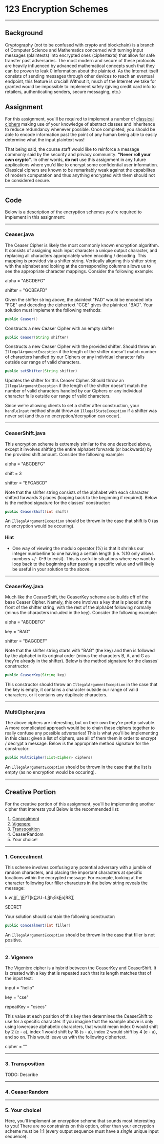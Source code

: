 # 123 Encryption Schemes
___
## Background
Cryptography (not to be confused with crypto and blockchain) is a branch of Computer Science and Mathematics concerned with turning input messages (plaintexts) into encrypted ones (ciphertexts) that allow for safe transfer past adversaries. The most modern and secure of these protocols are heavily influenced by advanced mathematical concepts such that they can be proven to leak 0 information about the plaintext. As the Internet itself consists of sending messages through other devices to reach an eventual endpoint, this feature is crucial! Without it, much of the Internet we take for granted would be impossible to implement safely (giving credit card info to retailers, authenticating senders, secure messaging, etc.)

## Assignment
For this assignment, you'll be required to implement a number of [classical ciphers](https://en.wikipedia.org/wiki/Classical_cipher) making use of your knowledge of abstract classes and inheritence to reduce redundancy whenever possible. Once completed, you should be able to encode information past the point of any human being able to easily determine what the input plaintext was!

That being said, the course staff would like to reinforce a message commonly said by the security and privacy community: **"Never roll your own crypto"**. In other words, **do not** use this assignment in any future applications where you'd like to encrypt some confidential user information. Classical ciphers are known to be remarkably weak against the capabilites of modern computation and thus anything encrypted with them should not be considered secure.
___
## Code
Below is a description of the encryption schemes you're required to implement in this assignment:
___
### Ceaser.java
The Ceaser Cipher is likely the most commonly known encryption algorithm. It consists of assigning each input character a unique output character, and replacing all characters appropriately when encoding / decoding. This mapping is provided via a shifter string. Vertically aligning this shifter string with the alphabet and looking at the corresponding columns allows us to see the appropriate character mappings. Consider the following example:

alpha   = "ABCDEFG"

shifter = "GCBEAFD"

Given the shifter string above, the plaintext "FAD" would be encoded into "FGE" and decoding the ciphertext "CGE" gives the plaintext "BAD". Your solution must implement the following methods:

```java
public Ceaser()
```
Constructs a new Ceaser Cipher with an empty shifter

```java
public Ceaser(String shifter)
```
Constructs a new Ceaser Cipher with the provided shifter. Should throw an `IllegalArgumentException` if the length of the shifter doesn't match number of characters handled by our Ciphers or any individual character falls outside our range of valid characters.

```java
public setShifter(String shifter)
```
Updates the shifter for this Ceaser Cipher. Should throw an `IllegalArgumentException` if the length of the shifter doesn't match the number of valid characters handled by our Ciphers or any individual character falls outside our range of valid characters.

Since we're allowing clients to set a shifter after construction, your `handleInput` method should throw an `IllegalStateException` if a shifter was never set (and thus no encryption/decryption can occur).
___
### CeaserShift.java

This encryption scheme is extremely similar to the one described above, except it involves shifting the entire alphabet forwards (or backwards) by the provided shift amount. Consider the following example:

alpha   = "ABCDEFG"

shift   = 3

shifter = "EFGABCD"

Note that the shifter string consists of the alphabet with each character shifted forwards 3 places (looping back to the beginning if required). Below is the method signature for the classes' constructor:

```java
public CeaserShift(int shift)
```
An `IllegalArgumentException` should be thrown in the case that shift is 0 (as no encryption would be occuring).

#### Hint
* One way of viewing the modulo operator (%) is that it shrinks our integer numberline to one having a certain length (i.e. %10 only allows numbers +/- 0-9 to exist). This is useful in situations where we want to loop back to the beginning after passing a specific value and will likely be useful in your solution to the above.
___
### CeaserKey.java

Much like the CeaserShift, the CeaserKey scheme also builds off of the base Ceaser Cipher. Namely, this one involves a key that is placed at the front of the shifter string, with the rest of the alphabet following normally (minus the characters included in the key). Consider the following example:

alpha = "ABCDEFG"

key = "BAG"

shifter = "BAGCDEF"

Note that the shifter string starts with "BAG" (the key) and then is followed by the alphabet in its original order (minus the characters B, A, and G as they're already in the shifter). Below is the method signature for the classes' constructor:
```java
public CeaserKey(String key)
```
This constructor should throw an `IllegalArgumentException` in the case that the key is empty, it contains a character outside our range of valid characters, or it contains any duplicate characters.
___
### MultiCipher.java
The above ciphers are interesting, but on their own they're pretty solvable. A more complicated approach would be to chain these ciphers together to really confuse any possible adversaries! This is what you'll be implementing in this class: given a list of ciphers, use all of them them in order to encrypt / decrypt a message. Below is the appropriate method signature for the constructor:
```java
public MultiCipher(List<Cipher> ciphers)
```
An `IllegalArgumentException` should be thrown in the case that the list is empty (as no encryption would be occuring).
___
## Creative Portion
For the creative portion of this assignment, you'll be implementing another cipher that interests you! Below is the recommended list:

1) [Concealment](https://en.wikipedia.org/wiki/Classical_cipher#Concealment_ciphers)
2) [Vigenere](https://en.wikipedia.org/wiki/Classical_cipher#Substitution_ciphers)
3) [Transposition](https://en.wikipedia.org/wiki/Classical_cipher#Transposition_ciphers)
4) CeaserRandom
5) Your choice!

___
### 1. Concealment

This scheme involves confusing any potential adversary with a jumble of random characters, and placing the important characters at specific locations within the encrypted message. For example, looking at the character following four filler characters in the below string reveals the message:

k:w'[S]()\[_`j[E]()?T\[k[C]()zU=L[R]()h;5k[E]()o]R8[T]()

SECRET

Your solution should contain the following constructor:
```java
public Concealment(int filler)
```
An `IllegalArgumentException` should be thrown in the case that filler is not positive.
___
### 2. Vigenere

The Vigenère cipher is a hybrid between the CeaserKey and CeaserShift. It is created with a key that is repeated such that its length matches that of the input text:

input = "hello"

key = "cse"

repeatKey = "csecs"

This value at each position of this key then determines the CeaserShift to use for a specific character. If you imagine that the example above is only using lowercase alphabetic characters, that would mean index 0 would shift by 2 (c - a), index 1 would shift by 18 (s - a), index 2 would shift by 4 (e - a), and so on. This would leave us with the following ciphertext.

cipher = ""
___
### 3. Transposition

TODO: Describe
___
### 4. CeaserRandom
___
### 5. Your choice!

Here, you'll implement an encryption scheme that sounds most interesting to you! There are no constraints on this option, other than your encryption scheme must be 1:1 (every output sequence must have a *single* unique input sequence).
